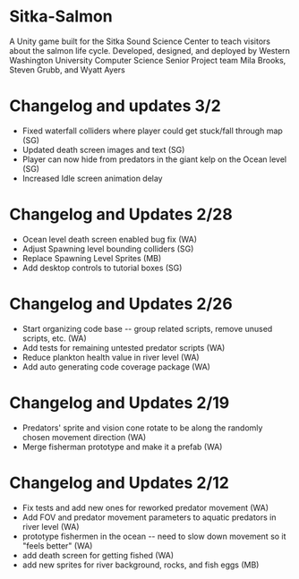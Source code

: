 # Sitka-Salmon
A Unity game built for the Sitka Sound Science Center to teach visitors about the salmon life cycle. Developed, designed, and deployed by Western Washington University Computer Science Senior Project team Mila Brooks, Steven Grubb, and Wyatt Ayers

# Changelog and updates 3/2
* Fixed waterfall colliders where player could get stuck/fall through map (SG)
* Updated death screen images and text (SG)
* Player can now hide from predators in the giant kelp on the Ocean level (SG)
* Increased Idle screen animation delay


# Changelog and Updates 2/28
* Ocean level death screen enabled bug fix (WA)
* Adjust Spawning level bounding colliders (SG)
* Replace Spawning Level Sprites (MB)
* Add desktop controls to tutorial boxes (SG)

# Changelog and Updates 2/26
* Start organizing code base -- group related scripts, remove unused scripts, etc. (WA)
* Add tests for remaining untested predator scripts (WA)
* Reduce plankton health value in river level (WA)
* Add auto generating code coverage package (WA)

# Changelog and Updates 2/19
* Predators' sprite and vision cone rotate to be along the randomly chosen movement direction (WA)
* Merge fisherman prototype and make it a prefab (WA)

# Changelog and Updates 2/12
* Fix tests and add new ones for reworked predator movement (WA)
* Add FOV and predator movement parameters to aquatic predators in river level (WA)
* prototype fishermen in the ocean -- need to slow down movement so it "feels better" (WA)
* add death screen for getting fished (WA)
* add new sprites for river background, rocks, and fish eggs (MB)

